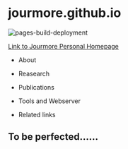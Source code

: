 # jourmore.github.io

![pages-build-deployment](https://github.com/academicpages/academicpages.github.io/actions/workflows/pages/pages-build-deployment/badge.svg)

[Link to Jourmore Personal Homepage](https://jourmore.github.io/)

* About

* Reasearch

* Publications

* Tools and Webserver

* Related links

## To be perfected......
